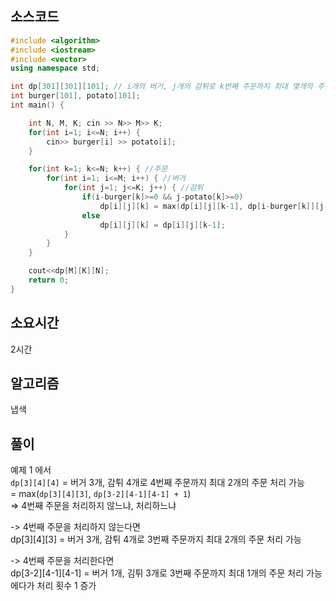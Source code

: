 ## 소스코드
```cpp
#include <algorithm>
#include <iostream>
#include <vector>
using namespace std;

int dp[301][301][101]; // i개의 버거, j개의 감튀로 k번째 주문까지 최대 몇개의 주문 처리 가능한지
int burger[101], potato[101];
int main() {

    int N, M, K; cin >> N>> M>> K;
    for(int i=1; i<=N; i++) {
        cin>> burger[i] >> potato[i];
    }

    for(int k=1; k<=N; k++) { //주문
        for(int i=1; i<=M; i++) { //버거
            for(int j=1; j<=K; j++) { //감튀
                if(i-burger[k]>=0 && j-potato[k]>=0)
                    dp[i][j][k] = max(dp[i][j][k-1], dp[i-burger[k]][j-potato[k]][k-1]+1);
                else
                    dp[i][j][k] = dp[i][j][k-1];
            }
        }
    }

    cout<<dp[M][K][N];
    return 0;
}


```


## 소요시간
2시간


## 알고리즘
냅색

## 풀이

 예제 1 에서<br/>
 `dp[3][4][4]` = 버거 3개, 감튀 4개로 4번째 주문까지 최대 2개의 주문 처리 가능<br/>
                = max(`dp[3][4][3]`, `dp[3-2][4-1][4-1] + 1`)<br/>
                => 4번째 주문을 처리하지 않느냐, 처리하느냐<br/>

 -> 4번째 주문을 처리하지 않는다면<br/>
    dp[3][4][3] = 버거 3개, 감튀 4개로 3번째 주문까지 최대 2개의 주문 처리 가능<br/>
    
 -> 4번째 주문을 처리한다면<br/>
    dp[3-2][4-1][4-1] = 버거 1개, 김튀 3개로 3번째 주문까지 최대 1개의 주문 처리 가능<br/>
    에다가 처리 횟수 1 증가


 